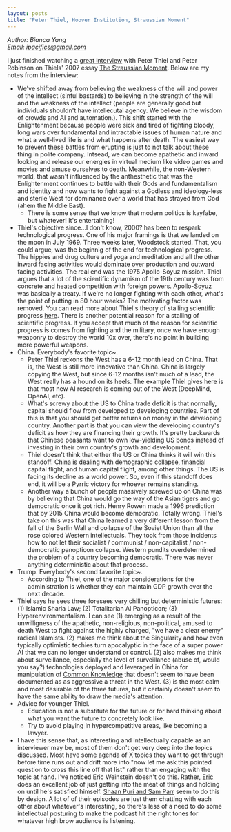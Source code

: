 ```yaml
---
layout: posts
title: "Peter Thiel, Hoover Institution, Straussian Moment"
---
```

*Author: Bianca Yang*<br>
*Email: <a href="mailto:ipacifics@gmail.com?subject=Hello from the XDRT Blog">ipacifics@gmail.com</a>*<br>

I just finished watching a [great
interview](https://www.youtube.com/watch?v=iRleB034EC8) with Peter Thiel and
Peter Robinson on Thiels' 2007 essay [The Straussian Moment](https://www.evernote.com/shard/s542/client/snv?noteGuid=46c636b6-b404-45df-ab0a-1f84c6fdc8c2&noteKey=7c94233539b8258d72b395a063f3c589&sn=https://www.evernote.com/shard/s542/sh/46c636b6-b404-45df-ab0a-1f84c6fdc8c2/7c94233539b8258d72b395a063f3c589&title=That+Essay).
Below are my notes from the interview:
* We've shifted away from believing the weakness of the will and power of
the intellect (sinful bastards) to believing in the strength of the will
and the weakness of the intellect (people are generally good but individuals
shouldn't have intellecutal agency. We believe in the wisdom of crowds and
AI and automation.). This shift started with the Enlightenment because
people were sick and tired of fighting bloody, long wars over fundamental
and intractable issues of human nature and what a well-lived life is and
what happens after death. The easiest way to prevent these battles from
erupting is just to not talk about these thing in polite company. Intsead,
we can become apathetic and inward looking and release our energies
in virtual medium like video games and movies and amuse ourselves to death.
Meanwhile, the non-Western world, that wasn't influenced by the anthesthetic
that was the Enlightenment continues to battle with their Gods and
fundamentalism and identity and now wants to fight against a Godless and
ideology-less and sterile West for dominance over a world that has strayed
from God (ahem the Middle East).
  * There is some sense that we know that modern politics is kayfabe, but
    whatever! It's entertaining!
* Thiel's objective since...I don't know, 2000? has been to respark
technological progress. One of his major framings is that we landed on the
moon in July 1969. Three weeks later, Woodstock started. That, you could
argue, was the beginnig of the end for technological progress. The hippies
and drug culture and yoga and meditation and all the other inward facing
activities would dominate over production and outward facing activities.
The real end was the 1975 Apollo-Soyuz mission. Thiel argues that a lot of
the scientific dynamism of the 19th century was from concrete and heated
competition with foreign powers. Apollo-Soyuz was basically a treaty. If
we're no longer fighting with each other, what's the point of putting in 80
hour weeks? The motivating factor was removed. You can read more about
Thiel's theory of stalling scientific progress
[here](https://www.lesswrong.com/s/KcAjdgamYDudXN2Ez). There is another
potential reason for a stalling of scientific progress. If you accept that
much of the reason for scientific progress is comes from fighting and the
military, once we have enough weaponry to destroy the world 10x over,
there's no point in building more powerful weapons.
* China. Everybody's favorite topic~.
  * Peter Thiel reckons the West has a 6-12 month lead on China. That is, the
  West is still more innovative than China. China is largely copying the
  West, but since 6-12 months isn't much of a lead, the West really has a
  hound on its heels. The example Thiel gives here is that most new AI
  research is coming out of the West (DeepMind, OpenAI, etc).
  * What's screwy about the US to China trade deficit is that normally,
  capital should flow from developed to developing countries. Part of this
  is that you should get better returns on money in the developing country.
  Another part is that you can view the developing country's deficit as
  how they are financing their growth. It's pretty backwards that Chinese
  peasants want to own low-yielding US bonds instead of investing in their
  own country's growth and development.
  * Thiel doesn't think that either the US or China thinks it will win this
  standoff. China is dealing with demographic collapse, financial capital
  flight, and human capital flight, among other things. The US is facing its
  decline as a world power. So, even if this standoff does end, it will be
  a Pyrric victory for whoever remains standing.
  * Another way a bunch of people massively screwed up on China was by believing
  that China would go the way of the Asian tigers and go democratic once it
  got rich. Henry Rowen made a 1996 prediction that by 2015 China would become
  democratic. Totally wrong. Thiel's take on this was that China learned a
  very different lesson from the fall of the Berlin Wall and collapse of the
  Soviet Union than all the rose colored Western intellectuals. They took from
  those incidents how to not let their socialist / communist / non-capitalist /
  non-democratic panopticon collapse. Western pundits overdetermined the problem
  of a country becoming democratic. There was never anything deterministic
  about that process.
* Trump. Everybody's second favorite topic~.
  * According to Thiel, one of the major considerations for the administration
  is whether they can maintain GDP growth over the next decade.
* Thiel says he sees three foresees very chilling but deterministic futures:
(1) Islamic Sharia Law; (2) Totalitarian AI Panopticon; (3)
Hyperenvironmentalism. I can see (1) emerging as a result of the
unwilligness of the apathetic, non-religious, non-political, amused to death
West to fight against the highly charged, "we have a clear enemy" radical
Islamists. (2) makes me think about the Singularity and how even typically
optimistic techies turn apocalyptic in the face of a super power AI that
we can no longer understand or control. (2) also makes me think about
surveillance, especially the level of surveillance (abuse of, would you
say?) technologies deployed and leveraged in China for manipulation of
[Common Knowledge](https://www.epsilontheory.com/tag/common-knowledge-game/)
that doesn't seem to have been documented as as aggressive a threat in the
West. (3) is the most calm and most desirable of the three futures, but it
certainly doesn't seem to have the same ability to draw the media's
attention.
* Advice for younger Thiel.
  * Education is not a substitute for the future or for hard thinking about
  what you want the future to concretely look like.
  * Try to avoid playing in hypercompetitive areas, like becoming a lawyer.
* I have this sense that, as interesting and intellectually capable as an
interviewer may be, most of them don't get very deep into the topics discussed.
Most have some agenda of X topics they want to get through before time runs out
and drift more into "now let me ask this pointed question to cross this line off
that list" rather than engaging with the topic at hand. I've noticed Eric
Weinstein doesn't do this. Rather,
[Eric](https://podcasts.apple.com/us/podcast/the-portal/id1469999563) does an
excellent job of just getting into the meat of things and holding on until he's
satisfied himself. [Shaan Puri and Sam
Parr](https://podcasts.apple.com/us/podcast/my-first-million/id1469759170) seem
to do this by design. A lot of of their episodes are just them chatting with
each other about whatever's interesting, so there's less of a need to do some
intellectual posturing to make the podcast hit the right tones for whatever
high brow audience is listening.

